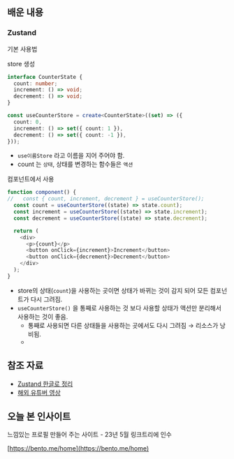 
## 배운 내용


### Zustand


기본 사용법


store 생성


```typescript
interface CounterState {
  count: number;
  increment: () => void;
  decrement: () => void;
}

const useCounterStore = create<CounterState>((set) => ({
  count: 0,
  increment: () => set({ count: 1 }),
  decrement: () => set({ count: -1 }),
}));
```

- `use이름Store` 라고 이름을 지어 주어야 함.
- count 는 `상태`, 상태를 변경하는 함수들은 `액션`

컴포넌트에서 사용


```typescript
function component() {
//   const { count, increment, decrement } = useCounterStore();
  const count = useCounterStore((state) => state.count);
  const increment = useCounterStore((state) => state.increment);
  const decrement = useCounterStore((state) => state.decrement);

  return (
    <div>
      <p>{count}</p>
      <button onClick={increment}>Increment</button>
      <button onClick={decrement}>Decrement</button>
    </div>
  );
}
```

- store의 상태(`count`)을 사용하는 곳이면 상태가 바뀌는 것이 감지 되어 모든 컴포넌트가 다시 그려짐.
- `useCounterStore()` 을 통째로 사용하는 것 보다 사용할 상태가 액션만 분리해서 사용하는 것이 좋음.
	- 통째로 사용되면 다른 상태들을 사용하는 곳에서도 다시 그려짐 → 리소스가 낭비됨.
	- 

## 참조 자료

- [Zustand 한글로 정리](https://www.heropy.dev/p/n74Tgc)
- [해외 유튜버 영상](https://www.youtube.com/watch?v=_ngCLZ5Iz-0)

## 오늘 본 인사이트


느낌있는 프로필 만들어 주는 사이트 - 23년 5월 링크트리에 인수


[https://bento.me/home](https://bento.me/home)


